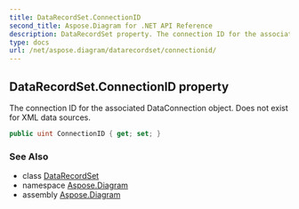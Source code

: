 ```yaml
---
title: DataRecordSet.ConnectionID
second_title: Aspose.Diagram for .NET API Reference
description: DataRecordSet property. The connection ID for the associated DataConnection object. Does not exist for XML data sources
type: docs
url: /net/aspose.diagram/datarecordset/connectionid/
---
```

## DataRecordSet.ConnectionID property

The connection ID for the associated DataConnection object. Does not exist for XML data sources.

```csharp
public uint ConnectionID { get; set; }
```

### See Also

* class [DataRecordSet](../)
* namespace [Aspose.Diagram](../../datarecordset/)
* assembly [Aspose.Diagram](../../../)



